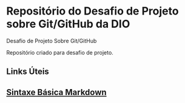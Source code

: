 # Repositório do Desafio de Projeto sobre Git/GitHub da DIO
Desafio de Projeto Sobre Git/GitHub

<p> Repositório criado para desafio de projeto. <p>

<h2> Links Úteis <h2>

[Sintaxe Básica Markdown](https://www.markdownguide.org/basic-syntax/)
